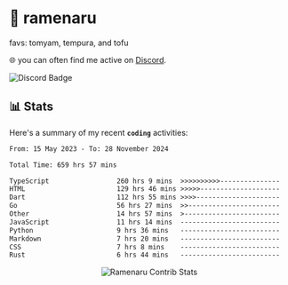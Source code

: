 # 🍜 ramenaru
favs: tomyam, tempura, and tofu

🌐 you can often find me active on [Discord](https://discordapp.com/users/503291004200157185).

![Discord Badge](https://dcbadge.vercel.app/api/shield/503291004200157185)

## 📊 Stats

Here's a summary of my recent **`coding`** activities:

<!--START_SECTION:waka-->

```txt
From: 15 May 2023 - To: 28 November 2024

Total Time: 659 hrs 57 mins

TypeScript                 260 hrs 9 mins  >>>>>>>>>>---------------   39.42 %
HTML                       129 hrs 46 mins >>>>>--------------------   19.67 %
Dart                       112 hrs 55 mins >>>>---------------------   17.11 %
Go                         56 hrs 27 mins  >>-----------------------   08.55 %
Other                      14 hrs 57 mins  >------------------------   02.27 %
JavaScript                 11 hrs 14 mins  -------------------------   01.70 %
Python                     9 hrs 36 mins   -------------------------   01.46 %
Markdown                   7 hrs 20 mins   -------------------------   01.11 %
CSS                        7 hrs 8 mins    -------------------------   01.08 %
Rust                       6 hrs 44 mins   -------------------------   01.02 %
```

<!--END_SECTION:waka-->

<div style="text-align: center;">
   <img align="center" src="https://github-readme-streak-stats.herokuapp.com/?user=Ramenaru&theme=dark&card_width=520" alt="Ramenaru Contrib Stats" />
</div>

